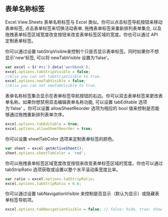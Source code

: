 ## 表单名称标签
Excel.View.Sheets 表单名称标签与 Excel 类似。你可以点击标签导航按钮来移动表单标签, 点击表单标签来切换活动表单, 拖拽表单标签来重新排列表单集合, 以及拖拽表单标签区域宽度改变按钮来改变表单标签区域的宽度。你也可以通过 API 定制表单标签。

你可以通过设置 tabStripVisible来控制个只是否显示表单标签。同时如果你不想显示'new'标签, 可以将 newTabVisible 设置为'false'。
```JavaScript
var excel = $('#ss').data('workbook');
excel.options.tabStripVisible = false; 
//Also you can set tabStripVisible to true.
excel.options.newTabVisible = false; 
//Also you can set newTabVisible to true.
```

表单名称标签集合显示在表单标签导航按钮的右边。你可以双击表单标签来更改表单名称。如果你想禁用双击编辑表单名称功能, 可以设置 tabEditable 选项为'false' 。你可以设置 allowSheetReorder 选项为相应的 bool 值来控制是否能够通过拖拽重新排列表单次序。
```JavaScript
excel.options.tabEditable = true;
excel.options.allowSheetReorder = true;
```

你可以设置 sheetTabColor 选项来定制表单标签的颜色。
```JavaScript
var sheet = excel.getActiveSheet();
sheet.options.sheetTabColor = 'red';
```

你可以拖拽表单标签区域宽度改变按钮来改变表单标签区域的宽度。你也可以通过 tabStripRatio 选项获取或设置以整个水平滚动条宽度比率。
```JavaScript
var ratio = excel.options.tabStripRatio;
excel.options.tabStripRatio = 0.6;
```

你可以通过设置 tabNavigationVisible 来控制是否显示（默认为显示）或隐藏表单标签导航项。
```JavaScript
excel.options.tabNavigationVisible = false; // false: hide, true: show
```